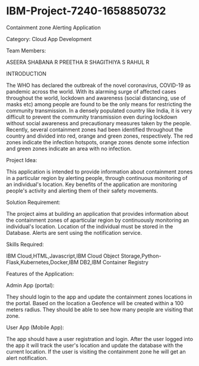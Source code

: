 # IBM-Project-7240-1658850732

Containment zone Alerting Application

Category: Cloud App Development

Team Members:

ASEERA SHABANA R
PREETHA R
SHAGITHIYA S
RAHUL R

INTRODUCTION

The WHO has declared the outbreak of the novel coronavirus, COVID-19 
as pandemic across the world. With its alarming surge of affected cases throughout the world, 
lockdown and awareness (social distancing, use of masks etc) among people are found to be the 
only means for restricting the community transmission. In a densely populated country like India, 
it is very difficult to prevent the community transmission even during lockdown without social 
awareness and precautionary measures taken by the people. Recently, several containment zones 
had been identified throughout the country and divided into red, orange and green zones, 
respectively. The red zones indicate the infection hotspots, orange zones denote some infection 
and green zones indicate an area with no infection.

Project Idea:

This application is intended to provide information about containment zones in a particular region by alerting people, through continuous monitoring of an individual's location.  Key benefits of the application are monitoring people's activity and alerting them of their safety movements.


Solution Requirement:

The project aims at building an application that provides information about the containment zones of aparticular region by continuously monitoring an individual's location. Location of the individual must be stored in the Database. Alerts are sent using the notification service. 


Skills Required:

IBM Cloud,HTML,Javascript,IBM Cloud Object Storage,Python-Flask,Kubernetes,Docker,IBM DB2,IBM Container Registry


Features of the Application:

 Admin App (portal):
 
They should login to the app and update the containment zones locations in the portal. Based on the location a Geofence will be created within a 100 meters radius. They should be able to see how many people are visiting that zone.

 User App (Mobile App):
 
The app should have a user registration and login. After the user logged into the app it will track the user's location and update the database with the current location. If the user is visiting the containment zone he will get an alert notification.





